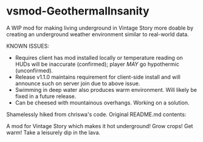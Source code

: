 # vsmod-GeothermalInsanity

A WIP mod for making living underground in Vintage Story more doable by creating an underground weather environment similar to real-world data.

KNOWN ISSUES:
- Requires client has mod installed locally or temperature reading on HUDs will be inaccurate (confirmed); player *MAY* go hypothermic (unconfirmed).
- Release v1.1.0 maintains requirement for client-side install and will announce such on server join due to above issue.
- Swimming in deep water also produces warm environment. Will likely be fixed in a future release.
- Can be cheesed with mountainous overhangs. Working on a solution.

Shamelessly hiked from chriswa's code. Original README.md contents:

A mod for Vintage Story which makes it hot underground! Grow crops! Get warm! Take a leisurely dip in the lava.

